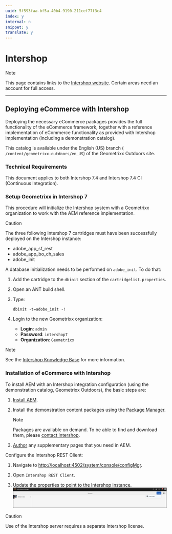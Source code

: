 ```yaml
---
uuid: 5f593faa-bf5a-40b4-9190-211cef77f3c4
index: y
internal: n
snippet: y
translate: y
---
```


# Intershop

>[!NOTE]
>
><p>This page contains links to the&nbsp;<a href="http://www.intershop.com/">Intershop website</a>. Certain areas need an account for full access.</p>

---

## Deploying eCommerce with Intershop

Deploying the necessary eCommerce packages provides the full functionality of the eCommerce framework, together with a reference implementation of eCommerce functionality as provided with Intershop implementation (including a demonstration catalog).

This catalog is available under the English (US) branch ( `/content/geometrixx-outdoors/en_US`) of the Geometrixx Outdoors site.

### Technical Requirements

This document applies to both Intershop 7.4 and Intershop 7.4 CI (Continuous Integration).

### Setup Geometrixx in Intershop 7

This procedure will initialize the Intershop system with a Geometrixx organization to work with the AEM reference implementation.

>[!CAUTION]
>
><p>The three following Intershop 7 cartridges must have been successfully deployed on the Intershop instance:</p> <ul> <li><span class="code">adobe_app_sf_rest</span></li> <li><span class="code">adobe_app_bo_ch_sales</span></li> <li><span class="code">adobe_init</span></li> </ul>

A database initialization needs to be performed on `adobe_init`. To do that:

1. Add the cartridge to the `dbinit` section of the `cartridgelist.properties`.

1. Open an ANT build shell.

1. Type:

   ```shell
   dbinit -t=adobe_init -!
   ```

1. Login to the new Geometrixx organization:

    * **Login**: `admin`    
    * **Password**: `intershop7`    
    * **Organization**: `Geometrixx`

>[!NOTE]
>
><p>See the <a href="https://support.intershop.com/kb/index.php">Intershop Knowledge Base</a> for more information.</p>

### Installation of eCommerce with Intershop

To install AEM with an Intershop integration configuration (using the demonstration catalog, Geometrixx Outdoors), the basic steps are:

1. [Install AEM](deploy.md).

1. Install the demonstration content packages using the [Package Manager](/content/help/en/experience-manager/6-4/sites/administering/using/package-manager).

   >[!NOTE]
   >
   ><p>Packages are available on demand. To be able to find and download them, please&nbsp;<a href="http://www.intershop.com/contact">contact Intershop</a>.</p> 

1. [Author](/content/help/en/experience-manager/6-4/sites/authoring/using/page-authoring) any supplementary pages that you need in AEM.

Configure the Intershop REST Client:

1. Navigate to [http://localhost:4502/system/console/configMgr](http://localhost:4502/system/console/configMgr).

1. Open `Intershop REST Client`.

1. Update the properties to point to the Intershop instance.
   ![](assets/chlimage_1.png)

>[!CAUTION]
>
><p>Use of the Intershop server requires a separate Intershop license.</p> 
